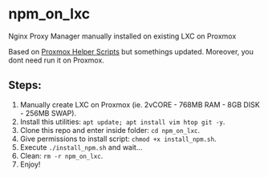 # npm_on_lxc
Nginx Proxy Manager manually installed on existing LXC on Proxmox

Based on [Proxmox Helper Scripts](https://community-scripts.github.io/ProxmoxVE/scripts?id=nginxproxymanager) but somethings updated. Moreover, you dont need run it on Proxmox.

## Steps:

1. Manually create LXC on Proxmox (ie. 2vCORE - 768MB RAM - 8GB DISK - 256MB SWAP).
2. Install this utilities: `apt update; apt install vim htop git -y`.
3. Clone this repo and enter inside folder: `cd npm_on_lxc`.
4. Give permissions to install script: `chmod +x install_npm.sh`.
5. Execute `./install_npm.sh` and wait...
6. Clean: `rm -r npm_on_lxc`.
7. Enjoy!
